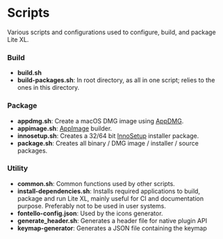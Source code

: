 # Scripts

Various scripts and configurations used to configure, build, and package Lite XL.

### Build

- **build.sh**
- **build-packages.sh**: In root directory, as all in one script; relies to the
  ones in this directory.

### Package

- **appdmg.sh**:    Create a macOS DMG image using [AppDMG][1].
- **appimage.sh**:  [AppImage][2] builder.
- **innosetup.sh**: Creates a 32/64 bit [InnoSetup][3] installer package.
- **package.sh**:   Creates all binary / DMG image / installer / source packages.

### Utility

- **common.sh**:               Common functions used by other scripts.
- **install-dependencies.sh**: Installs required applications to build, package
  and run Lite XL, mainly useful for CI and documentation purpose.
  Preferably not to be used in user systems.
- **fontello-config.json**:    Used by the icons generator.
- **generate_header.sh**: Generates a header file for native plugin API
- **keymap-generator**: Generates a JSON file containing the keymap

[1]: https://github.com/LinusU/node-appdmg
[2]: https://docs.appimage.org/
[3]: https://jrsoftware.org/isinfo.php
